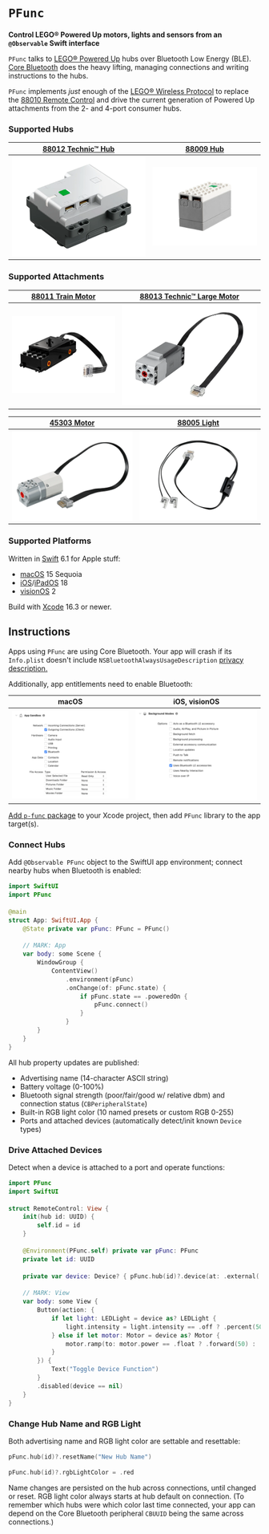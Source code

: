 # `PFunc`

__Control LEGO® Powered Up motors, lights and sensors from an `@Observable` Swift interface__

`PFunc` talks to [LEGO® Powered Up](https://www.lego.com/themes/powered-up) hubs over Bluetooth Low Energy (BLE). [Core Bluetooth](https://developer.apple.com/documentation/corebluetooth) does the heavy lifting, managing connections and writing instructions to the hubs.

`PFunc` implements _just_ enough of the [LEGO® Wireless Protocol](https://lego.github.io/lego-ble-wireless-protocol-docs) to replace the [88010 Remote Control](https://www.lego.com/product/remote-control-88010) and drive the current generation of Powered Up attachments from the 2- and 4-port consumer hubs.

### Supported Hubs

| [88012&nbsp;Technic™&nbsp;Hub](https://www.lego.com/product/technic-hub-88012) | [88009&nbsp;Hub](https://www.lego.com/product/hub-88009) |
| --- | --- |
| ![](docs/technic-hub-88012.png) | ![](docs/hub-88009.png) |

### Supported Attachments

| [88011&nbsp;Train&nbsp;Motor](https://www.lego.com/product/train-motor-88011) | [88013&nbsp;Technic™&nbsp;Large&nbsp;Motor](https://www.lego.com/product/technic-large-motor-88013) |
| --- | --- |
| ![](docs/train-motor-88011.png) | ![](docs/technic-large-motor-88013.png) |

| [45303&nbsp;Motor](https://www.lego.com/product/simple-medium-linear-motor-45303) | [88005&nbsp;Light](https://www.lego.com/product/light-88005) |
| --- | --- |
| ![](docs/simple-medium-linear-motor-45303.png) | ![](docs/light-88005.png) |

### Supported Platforms

Written in [Swift](https://developer.apple.com/documentation/swift) 6.1 for Apple stuff:

* [macOS](https://developer.apple.com/macos) 15 Sequoia
* [iOS](https://developer.apple.com/ios)/[iPadOS](https://developer.apple.com/ipad) 18
* [visionOS](https://developer.apple.com/visionos) 2

Build with [Xcode](https://developer.apple.com/xcode) 16.3 or newer.

## Instructions

Apps using `PFunc` are using Core Bluetooth. Your app will crash if its `Info.plist` doesn't include `NSBluetoothAlwaysUsageDescription` [privacy description.](https://developer.apple.com/documentation/uikit/protecting_the_user_s_privacy/requesting_access_to_protected_resources)

Additionally, app entitlements need to enable Bluetooth:

| macOS | iOS, visionOS |
| --- | --- |
| ![](docs/entitlements-app-sandbox.png) | ![](docs/entitlements-background-modes.png) |

[Add `p-func` package](https://developer.apple.com/documentation/xcode/adding-package-dependencies-to-your-app) to your Xcode project, then add `PFunc` library to the app target(s).

### Connect Hubs

Add `@Observable PFunc` object to the SwiftUI app environment; connect nearby hubs when Bluetooth is enabled:

```swift
import SwiftUI
import PFunc

@main
struct App: SwiftUI.App {
    @State private var pFunc: PFunc = PFunc()
    
    // MARK: App
    var body: some Scene {
        WindowGroup {
            ContentView()
                .environment(pFunc)
                .onChange(of: pFunc.state) {
                    if pFunc.state == .poweredOn {
                        pFunc.connect()
                    }
                }
        }
    }
}
```

All hub property updates are published:

* Advertising name (14-character ASCII string)
* Battery voltage (0-100%)
* Bluetooth signal strength (poor/fair/good w/ relative dbm) and connection status (`CBPeripheralState`)
* Built-in RGB light color (10 named presets or custom RGB 0-255)
* Ports and attached devices (automatically detect/init known `Device` types)

### Drive Attached Devices

Detect when a device is attached to a port and operate functions:

```swift
import PFunc
import SwiftUI

struct RemoteControl: View {
    init(hub id: UUID) {
        self.id = id
    }
    
    @Environment(PFunc.self) private var pFunc: PFunc
    private let id: UUID
    
    private var device: Device? { pFunc.hub(id)?.device(at: .external(.a)) }
    
    // MARK: View
    var body: some View {
        Button(action: {
            if let light: LEDLight = device as? LEDLight {
                light.intensity = light.intensity == .off ? .percent(50) : .off
            } else if let motor: Motor = device as? Motor {
                motor.ramp(to: motor.power == .float ? .forward(50) : .float)
            }
        }) {
            Text("Toggle Device Function")
        }
        .disabled(device == nil)
    }
}
```

### Change Hub Name and RGB Light

Both advertising name and RGB light color are settable and resettable:

```swift
pFunc.hub(id)?.resetName("New Hub Name")
```

```swift
pFunc.hub(id)?.rgbLightColor = .red
```

Name changes are persisted on the hub across connections, until changed or reset. RGB light color always starts at hub default on connection. (To remember which hubs were which color last time connected, your app can depend on the Core Bluetooth peripheral `CBUUID` being the same across connections.)
